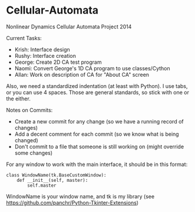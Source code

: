 Cellular-Automata
=================

Nonlinear Dynamics Cellular Automata Project 2014

Current Tasks:
 - Krish: Interface design
 - Rushy: Interface creation
 - George: Create 2D CA test program
 - Naomi: Convert George's 1D CA program to use classes/Cython
 - Allan: Work on description of CA for "About CA" screen

Also, we need a standardized indentation (at least with Python).
I use tabs, or you can use 4 spaces. Those are general standards, so stick with one or the either.
 
Notes on Commits:

 - Create a new commit for any change (so we have a running record of changes)
 - Add a decent comment for each commit (so we know what is being changed)
 - Don't commit to a file that someone is still working on (might override some changes)


For any window to work with the main interface, it should be in this format:

	class WindowName(tk.BaseCustomWindow):
		def __init__(self, master):
			self.master

WindowName is your window name, and tk is my library (see https://github.com/panchr/Python-Tkinter-Extensions)
